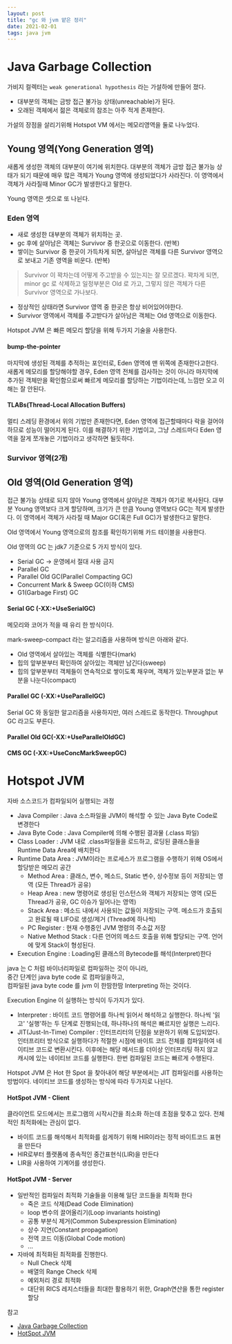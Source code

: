 ```yaml
---
layout: post
title: "gc 와 jvm 얕은 정리"
date: 2021-02-01
tags: java jvm
---
```


# Java Garbage Collection
가비지 컬렉터는 `weak generational hypothesis` 라는 가설하에 만들어 졌다.
* 대부분의 객체는 금방 접근 불가능 상태(unreachable)가 된다.
* 오래된 객체에서 젊은 객체로의 참조는 아주 적게 존재한다.

가설의 장점을 살리기위해 Hotspot VM 에서는 메모리영역을 둘로 나누었다.


## Young 영역(Yong Generation 영역)

새롭게 생성한 객체의 대부분이 여기에 위치한다. 대부분의 객체가 금방 접근 불가능 상태가 되기 때문에 매우 많은 객체가 Young 영역에 생성되었다가 사라진다. 이 영역에서 객체가 사라질때 Minor GC가 발생한다고 말한다.

Young 영역은 셋으로 또 나뉜다.

### Eden 영역
* 새로 생성한 대부분의 객체가 위치하는 곳.
* gc 후에 살아남은 객체는 Survivor 중 한곳으로 이동한다. (반복)
* 쌓이는 Survivor 중 한곳이 가득차게 되면, 살아남은 객체를 다른 Survivor 영역으로 보내고 기존 영역을 비운다. (반복)
> Survivor 이 꽉차는데 어떻게 주고받을 수 있는지는 잘 모르겠다.
> 꽉차게 되면, minor gc 로 삭제하고 일정부분은 Old 로 가고, 그렇지 않은 객체가 다른 Survivor 영역으로 가나보다.

* 정상적인 상태라면 Survivor 영역 중 한곳은 항상 비어있어야한다.
* Survivor 영역에서 객체를 주고받다가 살아남은 객체는 Old 영역으로 이동한다.

Hotspot JVM 은 빠른 메모리 할당을 위해 두가지 기술을 사용한다.

#### bump-the-pointer
마지막에 생성된 객체를 추적하는 포인터로, Eden 영역에 맨 위쪽에 존재한다고한다. 새롭게 메모리를 할당해야할 경우, Eden 영역 전체를 검사하는 것이 아니라 마지막에 추가된 객체만을 확인함으로써 빠르게 메모리를 할당하는 기법이라는데, 느낌만 오고 이해는 잘 안된다.

#### TLABs(Thread-Local Allocation Buffers)
멀티 스레딩 환경에서 위의 기법만 존재한다면, Eden 영역에 접근할때마다 락을 걸어야하므로 성능이 떨어지게 된다. 이를 해결하기 위한 기법이고, 그냥 스레드마다 Eden 영역을 잘게 쪼개놓은 기법이라고 생각하면 될듯하다.

### Survivor 영역(2개)

## Old 영역(Old Generation 영역)
접근 불가능 상태로 되지 않아 Young 영역에서 살아남은 객체가 여기로 복사된다. 대부분 Young 영역보다 크게 할당하며, 크기가 큰 만큼 Young 영역보다 GC는 적게 발생한다. 이 영역에서 객체가 사라질 때 Major GC(혹은 Full GC)가 발생한다고 말한다.

Old 영역에서 Young 영역으로의 참조를 확인하기위해 카드 테이블을 사용한다.

Old 영역의 GC 는 jdk7 기준으로 5 가지 방식이 있다.
* Serial GC -> 운영에서 절대 사용 금지
* Parallel GC
* Parallel Old GC(Parallel Compacting GC)
* Concurrent Mark & Sweep GC(이하 CMS)
* G1(Garbage First) GC


#### Serial GC (-XX:+UseSerialGC)
메모리와 코어가 적을 때 유리 한 방식이다.

mark-sweep-compact 라는 알고리즘을 사용하며 방식은 아래와 같다.
* Old 영역에서 살아있는 객체를 식별한다(mark)
* 힙의 앞부분부터 확인하여 살아있는 객체만 남긴다(sweep)
* 힙의 앞부분부터 객체들이 연속적으로 쌓이도록 채우며, 객체가 있는부분과 없는 부분을 나눈다(compact)

#### Parallel GC (-XX:+UseParallelGC)
Serial GC 와 동일한 알고리즘을 사용하지만, 여러 스레드로 동작한다. Throughput GC 라고도 부른다.

#### Parallel Old GC(-XX:+UseParallelOldGC)
#### CMS GC (-XX:+UseConcMarkSweepGC)


# Hotspot JVM

자바 소스코드가 컴파일되어 실행되는 과정
* Java Compiler : Java 소스파일을 JVM이 해석할 수 있는 Java Byte Code로 변경한다
* Java Byte Code : Java Compiler에 의해 수행된 결과물 (.class 파일)
* Class Loader : JVM 내로 .class파일들을 로드하고, 로딩된 클래스들을 Runtime Data Area에 배치한다
* Runtime Data Area : JVM이라는 프로세스가 프로그램을 수행하기 위해 OS에서 할당받은 메모리 공간
  * Method Area : 클래스, 변수, 메소드, Static 변수, 상수정보 등이 저장되는 영역 (모든 Thread가 공유)
  * Heap Area : new 명령어로 생성된 인스턴스와 객체가 저장되는 영역 (모든 Thread가 공유, GC 이슈가 일어나는 영역)
  * Stack Area : 메소드 내에서 사용되는 값들이 저장되는 구역. 메소드가 호출되고 완료될 때 LIFO로 생성/제거 (Thread에 하나씩)
  * PC Register : 현재 수행중인 JVM 명령의 주소값 저장
  * Native Method Stack : 다른 언어의 메소드 호출을 위해 할당되는 구역. 언어에 맞게 Stack이 형성된다.
* Execution Engine : Loading된 클래스의 Bytecode를 해석(Interpret)한다

java 는 C 처럼 바이너리파일로 컴파일하는 것이 아니라,  
중간 단계인 java byte code 로 컴파일을하고,  
컴파일된 java byte code 를 jvm 이 한땀한땀 Interpreting 하는 것이다.

Execution Engine 이 실행하는 방식이 두가지가 있다.
* Interpreter : 바이트 코드 명령어를 하나씩 읽어서 해석하고 실행한다. 하나씩 '읽고' '실행'하는 두 단계로 진행되는데, 하나하나의 해석은 빠르지만 실행은 느리다.
* JIT(Just-In-Time) Compiler : 인터프리터의 단점을 보완하기 위해 도입되었다. 인터프리터 방식으로 실행하다가 적절한 시점에 바이트 코드 전체를 컴파일하여 네이티브 코드로 변환시킨다. 이후에는 해당 메서드를 더이상 인터프리팅 하지 않고 캐시에 있는 네이티브 코드를 실행한다. 한번 컴파일된 코드는 빠르게 수행된다.

Hotspot JVM 은 Hot 한 Spot 을 찾아내어 해당 부분에서는 JIT 컴파일러를 사용하는 방법이다.
네이티브 코드를 생성하는 방식에 따라 두가지로 나뉜다.

#### HotSpot JVM - Client
클라이언트 모드에서는 프로그램의 시작시간을 최소화 하는데 초점을 맞추고 있다. 전체적인 최적화에는 관심이 없다.
* 바이트 코드를 해석해서 최적화를 쉽게하기 위해 HIR이라는 정적 바이트코드 표현을 만든다
* HIR로부터 플랫폼에 종속적인 중간표현식(LIR)을 만든다
* LIR을 사용하여 기계어를 생성한다.

#### HotSpot JVM - Server
* 일반적인 컴파일러 최적화 기술들을 이용해 일단 코드들을 최적화 한다
  * 죽은 코드 삭제(Dead Code Elimination)
  * loop 변수의 끌어올리기(Loop invariants hoisting)
  * 공통 부분식 제거(Common Subexpression Elimination)
  * 상수 지연(Constant propagation)
  * 전역 코드 이동(Global Code motion)
  * ...
* 자바에 최적화된 최적화를 진행한다.
  * Null Check 삭제
  * 배열의 Range Check 삭제
  * 예외처리 경로 최적화
  * 대단위 RICS 레지스터들을 최대한 활용하기 위한, Graph연산을 통한 register할당

참고
- [Java Garbage Collection](https://d2.naver.com/helloworld/1329)
- [HotSpot JVM](https://velog.io/@aki/HotSpot-JVM)
